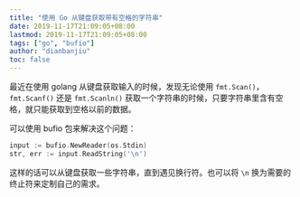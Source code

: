 ```yaml
---
title: "使用 Go 从键盘获取带有空格的字符串"
date: 2019-11-17T21:09:05+08:00
lastmod: 2019-11-17T21:09:05+08:00
tags: ["go", "bufio"]
author: "dianbanjiu"
toc: false
---
```


最近在使用 golang 从键盘获取输入的时候，发现无论使用 `fmt.Scan()`，`fmt.Scanf()` 还是 `fmt.Scanln()` 获取一个字符串的时候，只要字符串里含有空格，就只能获取到空格以前的数据。  

可以使用 bufio 包来解决这个问题：  

```go
input := bufio.NewReader(os.Stdin)
str, err := input.ReadString('\n')
```

这样的话可以从键盘获取一些字符串，直到遇见换行符。也可以将 `\n` 换为需要的终止符来定制自己的需求。  
